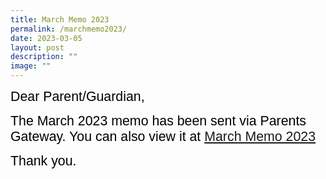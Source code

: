 ```yaml
---
title: March Memo 2023
permalink: /marchmemo2023/
date: 2023-03-05
layout: post
description: ""
image: ""
---
```

<span style="font-size:16.0pt;font-family:Arial;color:black">Dear Parent/Guardian,

<span style="font-size:16.0pt;font-family:Arial;color:black">The March 2023 memo has been sent via Parents Gateway.  You can also view it at
	<a href="/files/Monthly%20Memo/Marchmemo2023.pdf" target="_blank"></a>
	[March Memo 2023](/files/Monthly%20Memo/Marchmemo2023.pdf) 
	
<span style="font-size:16.0pt;font-family:Arial;color:black">Thank you.<br>